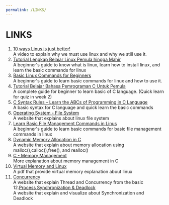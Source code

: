 ```yaml
---
permalink: /LINKS/
---
```

# LINKS
1. [10 ways Linus is just better!](https://www.youtube.com/watch?v=mAFMJ1LnQu8)<br>
A video to explain why we must use linux and why we still use it.
2. [Tutorial Lengkap Belajar Linux Pemula hingga Mahir](https://www.belajarlinux.org/)<br>
A beginner's guide to know what is linux, learn how to install linux, and learn the basic commands for linux
3. [Basic Linux Commands for Beginners](https://maker.pro/linux/tutorial/basic-linux-commands-for-beginners)<br>
A beginner's guide to learn basic commands for linux and how to use it.
4. [Tutorial Belajar Bahasa Pemrograman C Untuk Pemula](https://www.duniailkom.com/tutorial-belajar-bahasa-pemrograman-c-bagi-pemula/#menulis_c)<br>
A complete guide for beginner to learn basic of C language. (Quick learn for quiz in week 2)
5. [C Syntax Rules – Learn the ABCs of Programming in C Language](https://data-flair.training/blogs/c-basic-syntax-rules/)<br>
A basic syntax for C language and quick learn the basic commands
6. [Operating System - File System](https://www.tutorialspoint.com/operating_system/os_file_system.htm) <br>
A website that explains about linux file system
7. [Learn Basic File Management Commands in Linus](https://www.tecmint.com/linux-file-management-commands/)<br>
A beginner's guide to learn basic commands for basic file management commands in linux
8. [Dynamic Memory Allocation in C](https://www.geeksforgeeks.org/dynamic-memory-allocation-in-c-using-malloc-calloc-free-and-realloc/)<br>
A website that explain about memory allocation using malloc(),calloc(),free(), and realloc()
9. [C - Memory Management](https://www.tutorialspoint.com/cprogramming/c_memory_management.htm)<br>
More explanation about memory management in C
10. [Virtual Memory and Linux](http://events17.linuxfoundation.org/sites/events/files/slides/elc_2016_mem_0.pdf)<br>
A pdf that provide virtual memory explanation about linux
11. [Concurrency](https://web.mit.edu/6.005/www/fa14/classes/17-concurrency/)<br>
A website that explain Thread and Concurrency from the basic
12.[Process Synchronization & Deadlock](http://generalnote.com/Computer-Fundamental/Operation-System/Process-Synchronization.php)<br>
A website that explain and visualize about  Synchronization and Deadlock 

